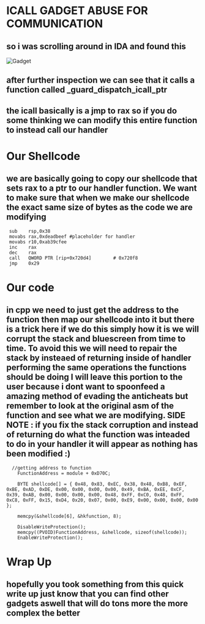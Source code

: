 # ICALL GADGET ABUSE FOR COMMUNICATION
## so i was scrolling around in IDA and found this 
![Gadget](https://cdn.discordapp.com/attachments/1130603399293976797/1204191936303603712/dataptrgadget.png?ex=65d3d622&is=65c16122&hm=5dc4028c16551634d26095909cd045eefbc9a49250cb113b290fe84e62dc28c4&)
## after further inspection we can see that it calls a function called _guard_dispatch_icall_ptr
## the icall basically is a jmp to rax so if you do some thinking we can modify this entire function to instead call our handler

# Our Shellcode
## we are basically going to copy our shellcode that sets rax to a ptr to our handler function. We want to make sure that when we make our shellcode the exact same size of bytes as the code we are modifying
```
 sub    rsp,0x38
 movabs rax,0xdeadbeef #placeholder for handler
 movabs r10,0xab39cfee
 inc    rax
 dec    rax
 call   QWORD PTR [rip+0x720d4]        # 0x720f8
 jmp    0x29
```

# Our code
## in cpp we need to just get the address to the function then map our shellcode into it but there is a trick here if we do this simply how it is we will corrupt the stack and bluescreen from time to time. To avoid this we will need to repair the stack by insteaed of returning inside of handler performing the same operations the functions should be doing I will leave this portion to the user because i dont want to spoonfeed a amazing method of evading the anticheats but remember to look at the original asm of the function and see what we are modifying. SIDE NOTE : if you fix the stack corruption and instead of returning do what the function was inteaded to do in your handler it will appear as nothing has been modified :)
```
  //getting address to function
	FunctionAddress = module + 0xD70C; 
  
	BYTE shellcode[] = { 0x48, 0x83, 0xEC, 0x38, 0x48, 0xB8, 0xEF, 0xBE, 0xAD, 0xDE, 0x00, 0x00, 0x00, 0x00, 0x49, 0xBA, 0xEE, 0xCF, 0x39, 0xAB, 0x00, 0x00, 0x00, 0x00, 0x48, 0xFF, 0xC0, 0x48, 0xFF, 0xC8, 0xFF, 0x15, 0xD4, 0x20, 0x07, 0x00, 0xE9, 0x00, 0x00, 0x00, 0x00 };

	memcpy(&shellcode[6], &hkfunction, 8);

	DisableWriteProtection();
	memcpy((PVOID)FunctionAddress, &shellcode, sizeof(shellcode));
	EnableWriteProtection();

```

# Wrap Up
## hopefully you took something from this quick write up just know that you can find other gadgets aswell that will do tons more the more complex the better 
